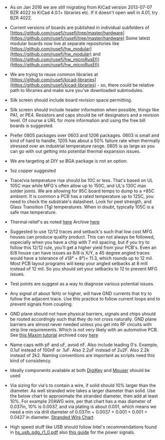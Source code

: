 
* As on Jan 2016 we are still migrating from KiCad version 2013-07-07 BZR 4022 to KiCad 4.0.1+ libraries etc. If it doesn't open well in 4.01, try BZR 4022.
* Current versions of boards are published in individual subfolders of [https://github.com/rusefi/rusefi/tree/master/hardware](https://github.com/rusefi/rusefi/tree/master/hardware)
Some latest modular boards now live at separate repositories like [https://github.com/rusefi/hw_modular](https://github.com/rusefi/hw_modular) and [https://github.com/rusefi/hw_microRusEfi](https://github.com/rusefi/hw_microRusEfi)

* We are trying to reuse common libraries at [https://github.com/rusefi/kicad-libraries](https://github.com/rusefi/kicad-libraries) - so, there could be relative path to libraries and make sure you've downloaded submodules.
* Silk screen should include board revision space permitting.
* Silk screen should include header information when possible, things like PA1, or PE4. Resistors and caps should be ref designators and a revision level. Of course a URL for more information and using the free bill boards is suggested.
* Prefer 0805 packages over 0603 and 1206 packages. 0603 is small and kind of hard to handle, 1205 has about a 50% failure rate when thermally stressed over an industrial temperature range. 0805 is as large as you can go with out getting into potential thermal expansion issues.
* We are targeting at DIY so BGA package is not an option.
* 1oz copper suggested
* Trace/via temperature rise should be 10C or less. That's based on UL 105C max while MFG's often allow up to 150C, and UL's 130C max solder joints. We are allowing for 95C board temps to dump to a +85C ambient. It is common a PCB has a rated temperature up to 125C, you need to check the substrate's datasheet. Look for peel strength, and Glass Transition (Tg) temperatures. When in doubt, typically 105C is a safe max temperature.  
* Thermal relief's as noted [here](https://web.pa.msu.edu/hep/atlas/l1calo/hub/hardware/components/power/synqor_thermal_relief_study.pdf) Archive [here](PDFs/Synqor_thermal_relief_study.pdf)
* Suggested to use 12/12 traces and setback's such that low cost MFG houses can produce quality product. This can not always be followed, especially when you have a chip with 7 mil spacing, but if you try to follow this 12/12 rule, you'll get a higher yield from your PCB's. Even an 8/8 house can have issues as 8/8 is X/Y, a 45 degree angled traces would have a tolerance of &radic;(8&sup2; + 8&sup2;)= 11.3, which rounds up to 12 mil. Most PCB layout programs will keep your angled setbacks at 8 mill instead of 12 mil. So you should set your setbacks to 12 to prevent MFG issues.
* Test points are suggest as a way to diagnose various potential issues.
* Any signal of about 1kHz or higher, will have GND currents that try to follow the adjacent trace. Use this practice to follow current loops and to prevent signals from coupling.
* GND plane should not have physical barriers, signals and chips should be routed accordingly such that they do not cross naturally. GND plane barriers are almost never needed unless you get into RF circuits with strip line requirements. Which is not very likely with an automotive PCB. See [this Maxim tutorial](http://www.maximintegrated.com/en/app-notes/index.mvp/id/5450) archived copy [here](PDFs/Successful_PCB_Grounding_with_Mixed-Signal_Chips_-_Follow_the_Path_of_Least_Impedance_-_Tutorial_-_Maxim.pdf)
* Name caps with pF and uF, avoid nF. Also include leading 0's. Example, 0.1uf instead of 100nF or .1uF. Also 2.2uF instead of 2u2F. Also 2.2k instead of 2k2. Naming conventions are important as scripts need this kind of consistency.
* Ideally components available at both [DigiKey](http://digikey.com/) and [Mouser](http://www.mouser.com/) should be used
* Via sizing for via's to contain a wire, if solid should 10% larger than the diameter. As well stranded wire takes a larger diameter than solid. Use the below chart to approximate the stranded diameter, then add at least 10%. For example 20AWG wire, per that chart has a max diameter of 0.037in, 10% is 0.0037, and via plating is about 0.001, which means we need a min via drill diameter of 0.037in + 0.0037 + 0.001 + 0.001 = 0.0427 in diameter.  [Stranded Wire Chart](PDFs/Stranded_Wire_Chart.pdf)
* High speed stuff like USB should follow Intel's recommendations found in [hs_usb_pdg_r1_0.pdf](PDFs/Hs_usb_pdg_r1_0_zjnjtx.pdf) also [this guide](PDFs/Power_delivery_motherboards.pdf) for the power signals.
